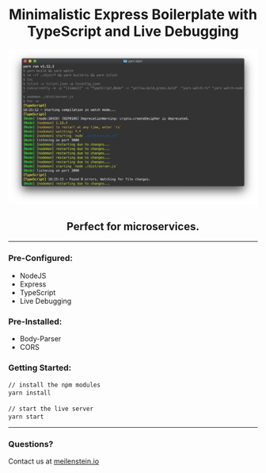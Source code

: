 <center>

# Minimalistic Express Boilerplate with TypeScript and Live Debugging

<img src="express-typescript-microservice.png" />

## Perfect for microservices.

</center>

---

### Pre-Configured:

- NodeJS
- Express
- TypeScript
- Live Debugging

### Pre-Installed:

- Body-Parser
- CORS

### Getting Started:

```node
// install the npm modules
yarn install

// start the live server
yarn start
```

---

### Questions?

Contact us at [meilenstein.io](https://meilenstein.io)
